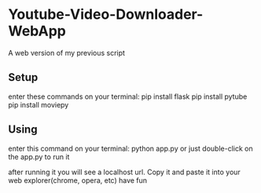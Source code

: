 # Youtube-Video-Downloader-WebApp
A web version of my previous script

## Setup
enter these commands on your terminal:
pip install flask
pip install pytube
pip install moviepy

## Using
enter this command on your terminal:
python app.py
or just double-click on the app.py to run it

after running it you will see a localhost url. Copy it and paste it into your web explorer(chrome, opera, etc)
have fun
